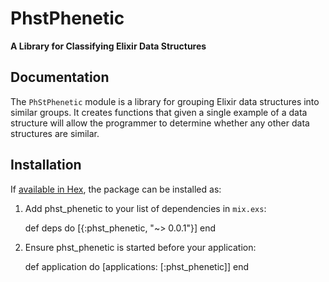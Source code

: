 # PhstPhenetic

**A Library for Classifying Elixir Data Structures**

## Documentation

The `PhStPhenetic` module is a library for grouping Elixir data structures into
similar groups. It creates functions that given a single example of a data
structure will allow the programmer to determine whether any other data
structures are similar.




## Installation

If [available in Hex](https://hex.pm/docs/publish), the package can be installed as:

  1. Add phst_phenetic to your list of dependencies in `mix.exs`:

        def deps do
          [{:phst_phenetic, "~> 0.0.1"}]
        end

  2. Ensure phst_phenetic is started before your application:

        def application do
          [applications: [:phst_phenetic]]
        end

